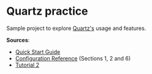 Quartz practice
===============

Sample project to explore [Quartz's](http://www.quartz-scheduler.org/) usage and features.

**Sources**:

- [Quick Start Guide](http://www.quartz-scheduler.org/documentation/quartz-2.3.0/quick-start.html)
- [Configuration Reference](http://www.quartz-scheduler.org/documentation/quartz-2.3.0/configuration/index.html) (Sections 1, 2 and 6)
- [Tutorial 2](http://www.quartz-scheduler.org/documentation/quartz-2.3.0/tutorials/tutorial-lesson-02.html)
